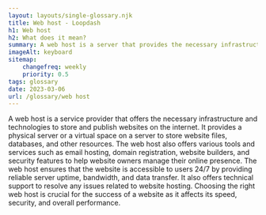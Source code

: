 ```yaml
--- 
layout: layouts/single-glossary.njk
title: Web host - Loopdash
h1: Web host
h2: What does it mean?
summary: A web host is a server that provides the necessary infrastructure and resources for running a WordPress website.
imageAlt: keyboard
sitemap:
	changefreq: weekly
	priority: 0.5
tags: glossary
date: 2023-03-06
url: /glossary/web host
---
```


A web host is a service provider that offers the necessary infrastructure and technologies to store and publish websites on the internet. It provides a physical server or a virtual space on a server to store website files, databases, and other resources. The web host also offers various tools and services such as email hosting, domain registration, website builders, and security features to help website owners manage their online presence. The web host ensures that the website is accessible to users 24/7 by providing reliable server uptime, bandwidth, and data transfer. It also offers technical support to resolve any issues related to website hosting. Choosing the right web host is crucial for the success of a website as it affects its speed, security, and overall performance.